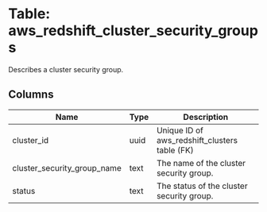 
# Table: aws_redshift_cluster_security_groups
Describes a cluster security group.
## Columns
| Name        | Type           | Description  |
| ------------- | ------------- | -----  |
|cluster_id|uuid|Unique ID of aws_redshift_clusters table (FK)|
|cluster_security_group_name|text|The name of the cluster security group.|
|status|text|The status of the cluster security group.|
